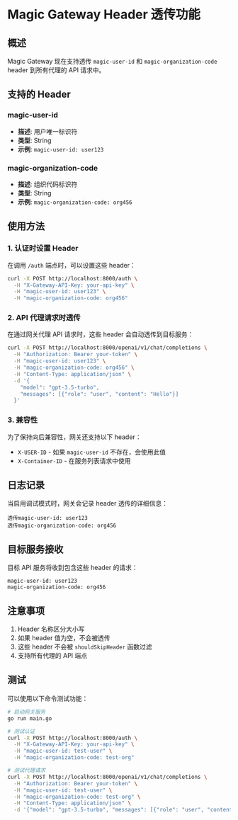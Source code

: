 # Magic Gateway Header 透传功能

## 概述

Magic Gateway 现在支持透传 `magic-user-id` 和 `magic-organization-code` header 到所有代理的 API 请求中。

## 支持的 Header

### magic-user-id
- **描述**: 用户唯一标识符
- **类型**: String
- **示例**: `magic-user-id: user123`

### magic-organization-code
- **描述**: 组织代码标识符
- **类型**: String
- **示例**: `magic-organization-code: org456`

## 使用方法

### 1. 认证时设置 Header

在调用 `/auth` 端点时，可以设置这些 header：

```bash
curl -X POST http://localhost:8000/auth \
  -H "X-Gateway-API-Key: your-api-key" \
  -H "magic-user-id: user123" \
  -H "magic-organization-code: org456"
```

### 2. API 代理请求时透传

在通过网关代理 API 请求时，这些 header 会自动透传到目标服务：

```bash
curl -X POST http://localhost:8000/openai/v1/chat/completions \
  -H "Authorization: Bearer your-token" \
  -H "magic-user-id: user123" \
  -H "magic-organization-code: org456" \
  -H "Content-Type: application/json" \
  -d '{
    "model": "gpt-3.5-turbo",
    "messages": [{"role": "user", "content": "Hello"}]
  }'
```

### 3. 兼容性

为了保持向后兼容性，网关还支持以下 header：

- `X-USER-ID` - 如果 `magic-user-id` 不存在，会使用此值
- `X-Container-ID` - 在服务列表请求中使用

## 日志记录

当启用调试模式时，网关会记录 header 透传的详细信息：

```
透传magic-user-id: user123
透传magic-organization-code: org456
```

## 目标服务接收

目标 API 服务将收到包含这些 header 的请求：

```
magic-user-id: user123
magic-organization-code: org456
```

## 注意事项

1. Header 名称区分大小写
2. 如果 header 值为空，不会被透传
3. 这些 header 不会被 `shouldSkipHeader` 函数过滤
4. 支持所有代理的 API 端点

## 测试

可以使用以下命令测试功能：

```bash
# 启动网关服务
go run main.go

# 测试认证
curl -X POST http://localhost:8000/auth \
  -H "X-Gateway-API-Key: your-api-key" \
  -H "magic-user-id: test-user" \
  -H "magic-organization-code: test-org"

# 测试代理请求
curl -X POST http://localhost:8000/openai/v1/chat/completions \
  -H "Authorization: Bearer your-token" \
  -H "magic-user-id: test-user" \
  -H "magic-organization-code: test-org" \
  -H "Content-Type: application/json" \
  -d '{"model": "gpt-3.5-turbo", "messages": [{"role": "user", "content": "Hello"}]}'
```
